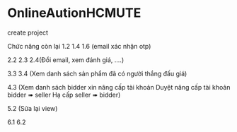 # OnlineAutionHCMUTE
create project

Chức năng còn lại
1.2
1.4
1.6 (email xác nhận otp)

2.2
2.3
2.4(Đổi email, xem đánh giá, ....)

3.3
3.4 (Xem danh sách sản phẩm đã có người thắng đấu giá)

4.3 (Xem danh sách bidder xin nâng cấp tài khoản
Duyệt nâng cấp tài khoản bidder ➠ seller
Hạ cấp seller ➠ bidder)

5.2 (Sửa lại view)

6.1 
6.2
